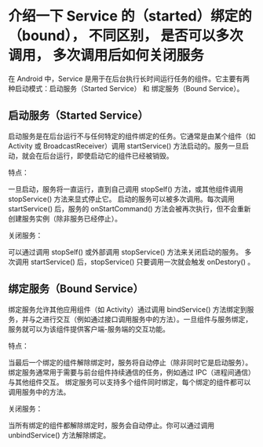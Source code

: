 # 介绍一下 Service 的（started）绑定的（bound）， 不同区别， 是否可以多次调用， 多次调用后如何关闭服务

在 Android 中，Service 是用于在后台执行长时间运行任务的组件。它主要有两种启动模式：启动服务（Started Service） 和 绑定服务（Bound Service）。

 ##  启动服务（Started Service）
启动服务是在后台运行不与任何特定的组件绑定的任务。它通常是由某个组件（如 Activity 或 BroadcastReceiver）调用 startService() 方法启动的。服务一旦启动，就会在后台运行，即使启动它的组件已经被销毁。

特点：

一旦启动，服务将一直运行，直到自己调用 stopSelf() 方法，或其他组件调用 stopService() 方法来显式停止它。
启动的服务可以被多次调用。每次调用 startService() 后，服务的 onStartCommand() 方法会被再次执行，但不会重新创建服务实例（除非服务已经停止）。

关闭服务：

可以通过调用 stopSelf() 或外部调用 stopService() 方法来关闭启动的服务。
多次调用 startService() 后，stopService() 只要调用一次就会触发 onDestory() 。


## 绑定服务（Bound Service）
绑定服务允许其他应用组件（如 Activity）通过调用 bindService() 方法绑定到服务，并与之进行交互（例如通过接口调用服务中的方法）。一旦组件与服务绑定，服务就可以为该组件提供客户端-服务端的交互功能。

特点：

当最后一个绑定的组件解除绑定时，服务将自动停止（除非同时它是启动服务）。
绑定服务通常用于需要与前台组件持续通信的任务，例如通过 IPC（进程间通信）与其他组件交互。
绑定服务可以支持多个组件同时绑定，每个绑定的组件都可以调用服务中的方法。

关闭服务：

当所有绑定的组件都解除绑定时，服务会自动停止。你可以通过调用 unbindService() 方法解除绑定。
